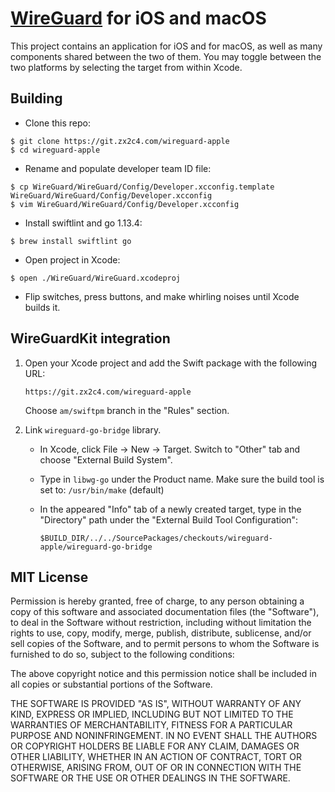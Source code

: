 # [WireGuard](https://www.wireguard.com/) for iOS and macOS

This project contains an application for iOS and for macOS, as well as many components shared between the two of them. You may toggle between the two platforms by selecting the target from within Xcode.

## Building

- Clone this repo:

```
$ git clone https://git.zx2c4.com/wireguard-apple
$ cd wireguard-apple
```

- Rename and populate developer team ID file:

```
$ cp WireGuard/WireGuard/Config/Developer.xcconfig.template WireGuard/WireGuard/Config/Developer.xcconfig
$ vim WireGuard/WireGuard/Config/Developer.xcconfig
```

- Install swiftlint and go 1.13.4:

```
$ brew install swiftlint go
```

- Open project in Xcode:

```
$ open ./WireGuard/WireGuard.xcodeproj
```

- Flip switches, press buttons, and make whirling noises until Xcode builds it.

## WireGuardKit integration

1. Open your Xcode project and add the Swift package with the following URL:
   
   ```
   https://git.zx2c4.com/wireguard-apple
   ```
   
   Choose `am/swiftpm` branch in the "Rules" section.
   
2. Link `wireguard-go-bridge` library. 
   
   - In Xcode, click File -> New -> Target. Switch to "Other" tab and choose "External Build System".
   - Type in `libwg-go` under the Product name. Make sure the build tool is set to: `/usr/bin/make` (default)
   - In the appeared "Info" tab of a newly created target, type in the "Directory" path under the "External Build Tool Configuration":
     
     ```
     $BUILD_DIR/../../SourcePackages/checkouts/wireguard-apple/wireguard-go-bridge
     ```

## MIT License

Permission is hereby granted, free of charge, to any person obtaining a copy of
this software and associated documentation files (the "Software"), to deal in
the Software without restriction, including without limitation the rights to
use, copy, modify, merge, publish, distribute, sublicense, and/or sell copies
of the Software, and to permit persons to whom the Software is furnished to do
so, subject to the following conditions:

The above copyright notice and this permission notice shall be included in all
copies or substantial portions of the Software.

THE SOFTWARE IS PROVIDED "AS IS", WITHOUT WARRANTY OF ANY KIND, EXPRESS OR
IMPLIED, INCLUDING BUT NOT LIMITED TO THE WARRANTIES OF MERCHANTABILITY,
FITNESS FOR A PARTICULAR PURPOSE AND NONINFRINGEMENT. IN NO EVENT SHALL THE
AUTHORS OR COPYRIGHT HOLDERS BE LIABLE FOR ANY CLAIM, DAMAGES OR OTHER
LIABILITY, WHETHER IN AN ACTION OF CONTRACT, TORT OR OTHERWISE, ARISING FROM,
OUT OF OR IN CONNECTION WITH THE SOFTWARE OR THE USE OR OTHER DEALINGS IN THE
SOFTWARE.
